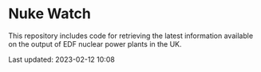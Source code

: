 # Nuke Watch

This repository includes code for retrieving the latest information available on the output of EDF nuclear power plants in the UK.

Last updated: 2023-02-12 10:08